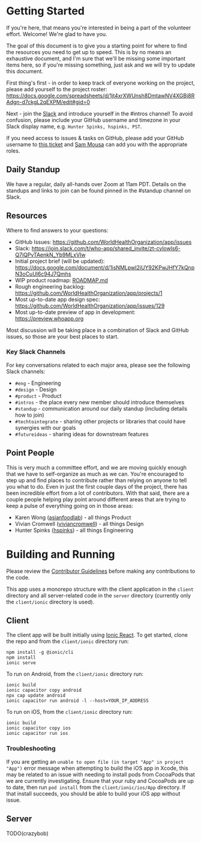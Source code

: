 # Getting Started

If you're here, that means you're interested in being a part of the volunteer effort. Welcome! We're glad to have you.

The goal of this document is to give you a starting point for where to find the resources you need to get up to speed. This is by no means an exhaustive document, and I'm sure that we'll be missing some important items here, so if you're missing something, just ask and we will try to update this document.

First thing's first - in order to keep track of everyone working on the project, please add yourself to the project roster: https://docs.google.com/spreadsheets/d/1jt4xrXWUnsh8DmtawNV4XGBj8RAdgn-d7ckgL2qEXPM/edit#gid=0

Next - join the [Slack](https://join.slack.com/t/who-app/shared_invite/zt-cylowls6-Q7iQPvTAenkN_Yb9MLxVIw) and introduce yourself in the #intros channel! To avoid confusion, please include your GitHub username and timezone in your Slack display name, e.g. `Hunter Spinks, hspinks, PST`.

If you need access to issues & tasks on GitHub, please add your GitHub username to [this ticket](https://github.com/WorldHealthOrganization/app/issues/99) and [Sam Mousa](https://github.com/SamMousa) can add you with the appropriate roles.

## Daily Standup

We have a regular, daily all-hands over Zoom at 11am PDT. Details on the standups and links to join can be found pinned in the #standup channel on Slack.

## Resources

Where to find answers to your questions:

* GitHub Issues: https://github.com/WorldHealthOrganization/app/issues
* Slack: https://join.slack.com/t/who-app/shared_invite/zt-cylowls6-Q7iQPvTAenkN_Yb9MLxVIw
* Initial project brief (will be updated): https://docs.google.com/document/d/1isNMLpwI2iUY92KPwJHfY7kQnpN3oCuUl6c94J7Qmhs
* WIP product roadmap: [ROADMAP.md](ROADMAP.md)
* Rough engineering backlog: https://github.com/WorldHealthOrganization/app/projects/1
* Most up-to-date app design spec: https://github.com/WorldHealthOrganization/app/issues/129
* Most up-to-date preview of app in development: https://preview.whoapp.org

Most discussion will be taking place in a combination of Slack and GitHub issues, so those are your best places to start.

### Key Slack Channels

For key conversations related to each major area, please see the following Slack channels:

* `#eng` - Engineering
* `#design` - Design
* `#product` - Product
* `#intros` - the place every new member should introduce themselves
* `#standup` - communication around our daily standup (including details how to join)
* `#techtointegrate` - sharing other projects or libraries that could have synergies with our goals
* `#futureideas` - sharing ideas for downstream features

## Point People

This is very much a committee effort, and we are moving quickly enough that we have to self-organize as much as we can. You're encouraged to step up and find places to contribute rather than relying on anyone to tell you what to do. Even in just the first couple days of the project, there has been incredible effort from a lot of contributors. With that said, there are a couple people helping play point around different areas that are trying to keep a pulse of everything going on in those areas:

* Karen Wong ([asianfoodlab](https://github.com/asianfoodlab)) - all things Product
* Vivian Cromwell ([viviancromwell](https://github.com/viviancromwell)) - all things Design
* Hunter Spinks ([hspinks](https://github.com/hspinks)) - all things Engineering

# Building and Running

Please review the [Contributor Guidelines](CONTRIBUTING.md) before making any contributions to the code.

This app uses a monorepo structure with the client application in the `client` directory and all server-related code in the `server` directory (currently only the `client/ionic` directory is used).

## Client

The client app will be built initially using [Ionic React](https://ionicframework.com/docs/react). To get started, clone the repo and from the `client/ionic` directory run:

```
npm install -g @ionic/cli
npm install
ionic serve
```

To run on Android, from the `client/ionic` directory run:

```
ionic build
ionic capacitor copy android
npx cap update android
ionic capacitor run android -l --host=YOUR_IP_ADDRESS
```

To run on iOS, from the `client/ionic` directory run:

```
ionic build
ionic capacitor copy ios
ionic capacitor run ios
```

### Troubleshooting

If you are getting an `unable to open file (in target "App" in project "App")` error message when attempting to build the iOS app in Xcode, this may be related to an issue with needing to install pods from CocoaPods that we are currently investigating. Ensure that your ruby and CocoaPods are up to date, then run `pod install` from the `client/ionic/ios/App` directory. If that install succeeds, you should be able to build your iOS app without issue.

## Server

TODO(crazybob)
